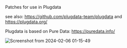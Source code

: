 Patches for use in Plugdata

see also:
https://github.com/plugdata-team/plugdata and
https://plugdata.org/

Plugdata is based on Pure Data:
https://puredata.info/


![Screenshot from 2024-02-06 01-15-49](https://github.com/SmallPatatas/plugdata-patches/assets/120148206/87d8a02c-7cab-4744-8a79-9ff5c28a6e71)
